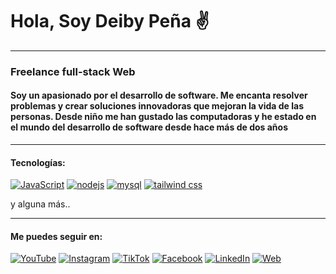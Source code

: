 # Hola, Soy Deiby Peña ✌

***

### Freelance full-stack Web
#### Soy un apasionado por el desarrollo de software. Me encanta resolver problemas y crear soluciones innovadoras que mejoran la vida de las personas. Desde niño me han gustado las computadoras y he estado en el mundo del desarrollo de software desde hace más de dos años

***

#### Tecnologías:

[![JavaScript](https://img.shields.io/badge/JavaScript-F7DF1E?style=for-the-badge&logo=javascript&logoColor=white&labelColor=101010)](https://github.com/piparcode) [![nodejs](https://img.shields.io/badge/nodejs-0a1?style=for-the-badge&logo=node.js&logoColor=white&labelColor=101010)](https://github.com/piparcode) [![mysql](https://img.shields.io/badge/mysql-09e?style=for-the-badge&logo=mysql&logoColor=white&labelColor=101010)](https://github.com/piparcode) [![tailwind css](https://img.shields.io/badge/tailwind-09d?style=for-the-badge&logo=tailwindcss&logoColor=white&labelColor=101010)](https://github.com/piparcode)

y alguna más..

***

#### Me puedes seguir en:

[![YouTube](https://img.shields.io/badge/YouTube-piparcode-FF0000?style=for-the-badge&logo=youtube&logoColor=white&labelColor=101010)](https://youtube.com/@piparcode) [![Instagram](https://img.shields.io/badge/Instagram-@piparcode-E4405F?style=for-the-badge&logo=instagram&logoColor=white&labelColor=101010)](https://instagram.com/piparcode) [![TikTok](https://img.shields.io/badge/TikTok-@piparcode-01b?style=for-the-badge&logo=tiktok&logoColor=white&labelColor=101010)](https://tiktok.com/@piparcode) [![Facebook](https://img.shields.io/badge/Facebook-piparcode-1877F2?style=for-the-badge&logo=facebook&logoColor=white&labelColor=101010)](https://facebook.com/piparcode) [![LinkedIn](https://img.shields.io/badge/LinkedIn-deiby_pena-0077B5?style=for-the-badge&logo=linkedin&logoColor=white&labelColor=101010)](https://www.linkedin.com/in/deibypena) [![Web](https://img.shields.io/badge/piparcode.com-14a1f0?style=for-the-badge&logo=dev.to&logoColor=white&labelColor=101010)](https://piparcode.com)

